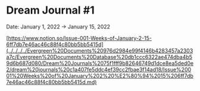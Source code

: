 # Dream Journal #1

Date: January 1, 2022 → January 15, 2022

[https://www.notion.so/Issue-001-Weeks-of-January-2-15-6ff7db7e46ac46c88f4c80bb5bb5415d](../../../../Evergreen%20Documents%20976d2984e99f4146b4283457a2303a7c/Evergreen%20Documents%20Database%20db1ccc6322ae474dba4b59d6b687d080/Dream%20Journals%2075f1fff9b82646749d1dce8ea5ded0e2/dream%20journals%20c1a407fe5ddc4ef39cc2fbae3f14ad18/Issue%20001%20Weeks%20of%20January%202%20%E2%80%94%2015%206ff7db7e46ac46c88f4c80bb5bb5415d.md)
